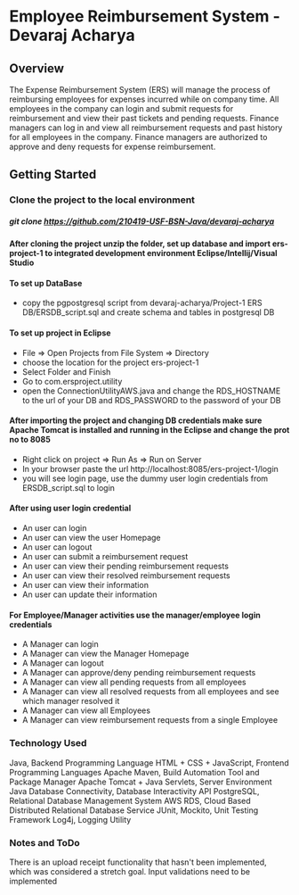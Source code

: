 # Employee Reimbursement System - Devaraj Acharya #
## Overview ##

The Expense Reimbursement System (ERS) will manage the process of reimbursing employees for expenses incurred while on company time. All employees in the company can login and submit requests for reimbursement and view their past tickets and pending requests. Finance managers can log in and view all reimbursement requests and past history for all employees in the company. Finance managers are authorized to approve and deny requests for expense reimbursement.

## Getting Started ##

### Clone the project to the local environment ###
##### git clone https://github.com/210419-USF-BSN-Java/devaraj-acharya #####

#### After cloning the project unzip the folder, set up database and import ers-project-1 to integrated development environment Eclipse/Intellij/Visual Studio ####
#### To set up DataBase ####
- copy the pgpostgresql script from devaraj-acharya/Project-1 ERS DB/ERSDB_script.sql and create schema and tables in postgresql DB
#### To set up project in Eclipse ####
- File => Open Projects from File System => Directory 
- choose the location for the project ers-project-1
- Select Folder and Finish
- Go to com.ersproject.utility
- open the ConnectionUtilityAWS.java and change the RDS_HOSTNAME to the url of your DB and RDS_PASSWORD to the password of your DB
#### After importing the project and changing DB credentials make sure Apache Tomcat is installed and running in the Eclipse and change the prot no to 8085 ####
- Right click on project => Run As => Run on Server
- In your browser paste the url http://localhost:8085/ers-project-1/login
- you will see login page, use the dummy user login credentials from  ERSDB_script.sql to login

#### After using user login credential  ####
- An user can login
- An user can view the user Homepage
- An user can logout
- An user can submit a reimbursement request
- An user can view their pending reimbursement requests
- An user can view their resolved reimbursement requests
- An user can view their information
- An user can update their information

#### For Employee/Manager activities use the manager/employee login credentials  ####
- A Manager can login
- A Manager can view the Manager Homepage
- A Manager can logout
- A Manager can approve/deny pending reimbursement requests
- A Manager can view all pending requests from all employees
- A Manager can view all resolved requests from all employees and see which manager resolved it
- A Manager can view all Employees
- A Manager can view reimbursement requests from a single Employee

### Technology Used ###
Java, Backend Programming Language
HTML + CSS + JavaScript, Frontend Programming Languages
Apache Maven, Build Automation Tool and Package Manager
Apache Tomcat + Java Servlets, Server Environment
Java Database Connectivity, Database Interactivity API
PostgreSQL, Relational Database Management System
AWS RDS, Cloud Based Distributed Relational Database Service
JUnit, Mockito, Unit Testing Framework
Log4j, Logging Utility

### Notes and ToDo ###
There is an upload receipt functionality that hasn't been implemented, which was considered a stretch goal.
Input validations need to be implemented
